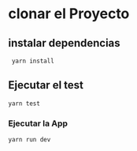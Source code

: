 # clonar el Proyecto

## instalar dependencias

```
 yarn install
```

## Ejecutar el test

```
yarn test
```

### Ejecutar la App

```
yarn run dev
```